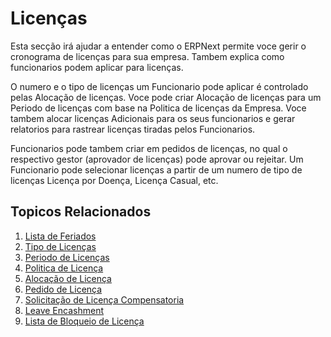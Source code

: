 <!-- add-breadcrumbs -->
# Licenças

Esta secção irá ajudar a entender como o ERPNext permite voce gerir o cronograma de licenças para sua empresa. Tambem explica como funcionarios podem aplicar para licenças.

O numero e o tipo de licenças um Funcionario pode aplicar é controlado pelas Alocação de licenças. Voce pode criar Alocação de licenças para um Periodo de licenças com base na Politica de licenças da Empresa. Voce tambem alocar licenças Adicionais para os seus funcionarios e gerar relatorios para rastrear licenças tiradas pelos Funcionarios.

Funcionarios pode tambem criar em pedidos de licenças, no qual o respectivo gestor (aprovador de licenças) pode aprovar ou rejeitar. Um Funcionario pode selecionar licenças a partir de um numero de tipo de licenças Licença por Doença, Licença Casual, etc. 

## Topicos Relacionados

1. [Lista de Feriados](/docs/user/manual/pt/recursos-humanos/lista-de-feriados)
1. [Tipo de Licenças](/docs/user/manual/pt/recursos-humanos/tipo-de-ferias)
1. [Periodo de Licenças](/docs/user/manual/pt/recursos-humanos/periodo-ferias)
1. [Politica de Licença](/docs/user/manual/pt/recursos-humanos/politica-de-licença)
1. [Alocação de Licença](/docs/user/manual/pt/recursos-humanos/alocação-ferias)
1. [Pedido de Licença](/docs/user/manual/pt/recursos-humanos/pedido-licença)
1. [Solicitação de Licença Compensatoria](/docs/user/manual/pt/recursos-humanos/solicitação-licenças-compensatoria)
1. [Leave Encashment](/docs/user/manual/pt/recursos-humanos/leave-encashment)
1. [Lista de Bloqueio de Licença](/docs/user/manual/pt/recursos-humanos/lista-de-bloqueio-licenças)
